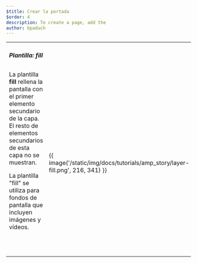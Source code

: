 ```yaml
---
$title: Crear la portada
$order: 4
description: To create a page, add the 
author: bpaduch
---
```


<table class="noborder">
<tr>
    <td colspan="2"><h5 id="fill">Plantilla: fill</h5></td>
</tr>
<tr>
    <td width="65%">La plantilla <strong>fill</strong> rellena la pantalla con el primer elemento secundario de la capa. El resto de elementos secundarios de esta capa no se muestran.
    <p>La plantilla "fill" se utiliza para fondos de pantalla que incluyen imágenes y vídeos.</p>
   <code class="nopad"><pre><amp-story-grid-layer template="fill">
  <amp-img src="dog.png"
      width="720" height="1280"
      layout="responsive">
  </amp-img>
</amp-story-grid-layer></pre></code>
    </td>
    <td>
    {{ image('/static/img/docs/tutorials/amp_story/layer-fill.png', 216, 341) }}
    </td>
</tr>
</table>

